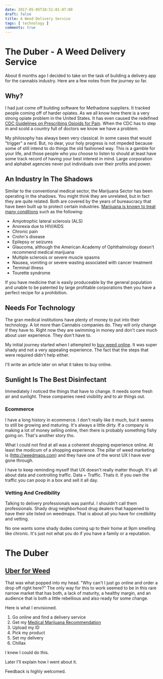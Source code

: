 ```yaml
---
date: 2017-05-05T18:51:01-07:00
draft: false
title: A Weed Delivery Service
tags: [ technology ]
comments: true
---
```



# The Duber - A Weed Delivery Service

About 6 months ago I decided to take on the task of building a delivery app for the cannabis industry. Here are a few notes from the journey so far.

## Why?

I had just come off building software for Methadone suppliers. It tracked people coming off of harder opiates. As we all know here there is a very strong opiate problem in the United States. It has even caused the redefined [CDC Guidelines on Prescribing Opioids for Pain](https://www.cdc.gov/mmwr/volumes/65/rr/rr6501e1.htm).  When the CDC has to step in and scold a country full of doctors we know we have a problem.

My philosophy has always been very classical. In some cases that would "trigger" a nerd. But, no dear, your holy progress is not impeded because some of still intend to do things the old fashioned way.  This is a gamble for your life, and those people who you choose to listen to should at least have some track record of having your best interest in mind. Large corporation and alphabet agencies never put individuals over their profits and power.

## An Industry In The Shadows

Similar to the conventional medical sector, the Marijuana Sector has been operating in the shadows. You might think they are unrelated, but in fact they are quite related. Both are covered by the years of bureaucracy that have been built up to protect certain industries.  [Marijuana is known to treat many conditions](http://www.mayoclinic.org/healthy-lifestyle/consumer-health/in-depth/medical-marijuana/art-20137855) such as the following:

- Amyotrophic lateral sclerosis (ALS)
- Anorexia due to HIV/AIDS
- Chronic pain
- Crohn's disease
- Epilepsy or seizures
- Glaucoma, although the American Academy of Ophthalmology doesn't recommend medical marijuana
- Multiple sclerosis or severe muscle spasms
- Nausea, vomiting or severe wasting associated with cancer treatment
- Terminal illness
- Tourette syndrome

If you have medicine that is easily produceable by the general population and unable to be patented by large profitable corporations then you have a perfect recipe for a prohibition.

## Needs For Technology

The gran medical institutions have plenty of money to put into their technology. A lot more than Cannabis companies do.  They will only change if they have to. Right now they are swimming in money and don't care much about user experience.  They don't have to.  

My initial journey started when I attempted to [buy weed online](https://theduber.club/weblog/2017/05/27/how-do-you-purchase-medical-marijuana/). It was super shady and not a very appealing experience. The fact that the steps that were required didn't help either.  

I'll write an article later on what it takes to buy online.

## Sunlight Is The Best Disinfectant

Immediately I noticed the things that have to change. It needs some fresh air and sunlight.  These companies need visibility and to air things out.  

### Ecommerce

I have a long history in ecommerce. I don't really like it much, but it seems to still be growing and maturing.  It's always a little dirty. If a company is making a lot of money selling online, then there is probably something fishy going on.  That's another story tho.

What I could not find at all was a coherent shopping experience online. At least the modicum of a shopping experience. The pillar of weed marketing is (http://weedmaps.com) and they have one of the worst UX I have ever gone through.

I have to keep reminding myself that UX doesn't really matter though. It's all about data and controlling traffic. Data + Traffic. Thats it. If you own the traffic you can poop in a box and sell it all day.

### Vetting And Credibility

Talking to delivery professionals was painful. I shouldn't call them professionals.  Shady drug neighborhood drug dealers that happened to have their site listed on weedmaps. That is about all you have for credibility and vetting.  

No one wants some shady dudes coming up to their home at 9pm smelling like chronic. It's just not what you do if you have a family or a reputation.

# The Duber

## [Uber for Weed](https://theduber.club/)

That was what popped into my head. "Why can't I just go online and order a drop off right here?"  The only way for this to work seemed to be in this rare narrow market that has both, a lack of maturity, a healthy margin, and an audience that is both a little rebellious and also ready for some change.

Here is what I envisioned.

1. Go online and find a delivery service
2. Get my [Medical Marijuana Recommendation](https://theduber.club/weblog/2017/05/29/how-get-med-card/)
3. Upload my ID
4. Pick my product
5. Set my delivery
6. Chillax

I knew I could do this.

Later I'll explain how I went about it.

Feedback is highly welcomed.
